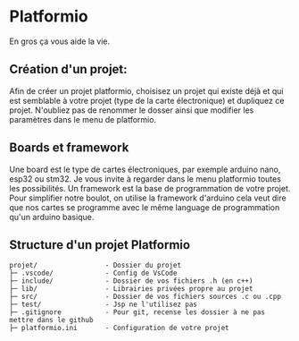 # Platformio

En gros ça vous aide la vie.

## Création d'un projet:

Afin de créer un projet platformio, choisisez un projet qui existe déjà et qui est semblable à votre projet (type de la carte électronique) et dupliquez ce projet. N'oubliez pas de renommer le dosser ainsi que modifier les paramètres dans le menu de platformio.

## Boards et framework

Une board est le type de cartes électroniques, par exemple arduino nano, esp32 ou stm32. Je vous invite à regarder dans le menu platformio toutes les possibilités.
Un framework est la base de programmation de votre projet. Pour simplifier notre boulot, on utilise la framework d'arduino cela veut dire que nos cartes se programme avec le même language de programmation qu'un arduino basique.

## Structure d'un projet Platformio
```
projet/                 - Dossier du projet
├─ .vscode/             - Config de VsCode
├─ include/             - Dossier de vos fichiers .h (en c++)
├─ lib/                 - Librairies privées propre au projet
├─ src/                 - Dossier de vos fichiers sources .c ou .cpp
├─ test/                - Jsp ne l'utilisez pas
├─ .gitignore           - Pour git, recense les dossier à ne pas mettre dans le github
├─ platformio.ini       - Configuration de votre projet
```

